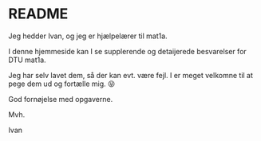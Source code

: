 # README
Jeg hedder Ivan, og jeg er hjælpelærer til mat1a.

I denne hjemmeside kan I se supplerende og detaijerede besvarelser for DTU mat1a.

Jeg har selv lavet dem, så der kan evt. være fejl. I er meget velkomne til at pege dem ud og fortælle mig. &#128541;

God fornøjelse med opgaverne.

Mvh.

Ivan